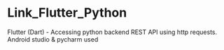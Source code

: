 # Link_Flutter_Python
 
Flutter (Dart) - Accessing python backend REST API using http requests.  <br />
Android studio & pycharm used 
